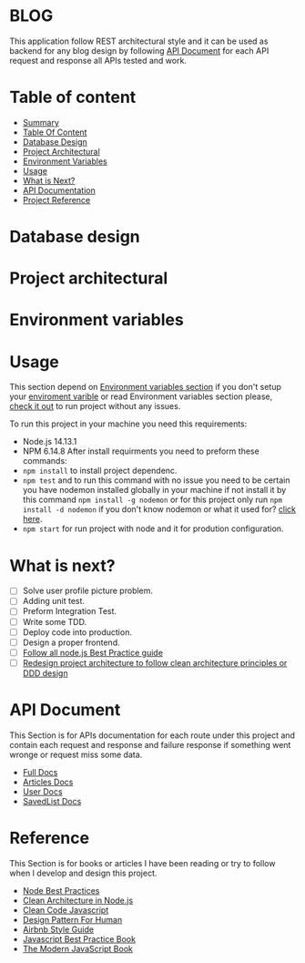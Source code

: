 # BLOG
This application follow REST architectural style and it can be used as backend for any blog design by following [API Document](#API_Document) for each API request and response all APIs tested and work.
# Table of content
  - [Summary](#BLOG)
  - [Table Of Content](#Table_of_content)
  - [Database Design](#Database_design)
  - [Project Architectural](#Project_architectural)
  - [Environment Variables ](#Environment_variables )
  - [Usage](#Usage)
  - [What is Next?](#What_is_next?)
  - [API Documentation](#API_Document)
  - [Project Reference](#Reference)
# Database design
# Project architectural
# Environment variables 
# Usage
This section depend on [Environment variables section](#Environment_variables) if you don't setup your [enviroment varible](#Environment_variables) or read Environment variables section please, [check it out](#Environment_variables) to run project without any issues.

To run this project in your machine you need this requirements: 
- Node.js 14.13.1
- NPM 6.14.8
After install requirments you need to preform these commands:
- ```npm install``` to install project dependenc.
- ```npm test``` and to run this command with no issue you need to be certain you have nodemon installed globally in your machine if not install it by this command ```npm install -g nodemon``` or for this project only run ```npm install -d nodemon``` if you don't know nodemon or what it used for? [click here](https://www.npmjs.com/package/nodemon).
- ```npm start``` for run project with node and it for prodution configuration. 

# What is next?
- [ ] Solve user profile picture problem.
- [ ] Adding unit test.
- [ ] Preform Integration Test.
- [ ] Write some TDD.
- [ ] Deploy code into production.
- [ ] Design a proper frontend.  
- [ ] [Follow all node.js Best Practice guide](https://github.com/goldbergyoni/nodebestpractices)
- [ ] [Redesign project architecture to follow clean architecture principles or DDD design](https://github.com/howardmann/clean-node)
# API Document
This Section is for APIs documentation for each route under this project and contain each request and response and failure response if something went wronge or request miss some data.
  - [Full Docs](https://documenter.getpostman.com/view/6747699/TzCQbmrE)
  - [Articles Docs](https://documenter.getpostman.com/view/6747699/TzCQbmrE#c56d0510-0d54-45c1-882a-26aebef33869)
  - [User Docs](https://documenter.getpostman.com/view/6747699/TzCQbmrE#0137d7db-e919-4f5a-97d6-efb2e1f8332c)
  - [SavedList Docs](https://documenter.getpostman.com/view/6747699/TzCQbmrE#bdab63e2-77a7-4d82-8315-3e7a7c00b8fb)
# Reference 
This Section is for books or articles I have been reading or try to follow when I develop and design this project.
- [Node Best Practices ](https://github.com/goldbergyoni/nodebestpractices)
- [Clean Architecture in Node.js](https://github.com/howardmann/clean-node)
- [Clean Code Javascript ](https://github.com/ryanmcdermott/clean-code-javascript)
- [Design Pattern For Human](https://github.com/kamranahmedse/design-patterns-for-humans)
- [Airbnb Style Guide](https://github.com/airbnb/javascript)
- [Javascript Best Practice Book](https://www.sitepoint.com/premium/books/javascript-best-practice/read/1)
- [The Modern JavaScript Book](https://javascript.info/)
